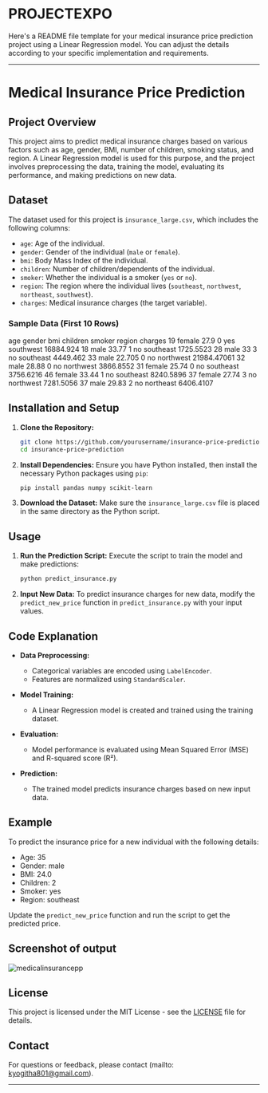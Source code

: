 # PROJECTEXPO
Here's a README file template for your medical insurance price prediction project using a Linear Regression model. You can adjust the details according to your specific implementation and requirements.

---

# Medical Insurance Price Prediction

## Project Overview

This project aims to predict medical insurance charges based on various factors such as age, gender, BMI, number of children, smoking status, and region. A Linear Regression model is used for this purpose, and the project involves preprocessing the data, training the model, evaluating its performance, and making predictions on new data.

## Dataset

The dataset used for this project is `insurance_large.csv`, which includes the following columns:
- `age`: Age of the individual.
- `gender`: Gender of the individual (`male` or `female`).
- `bmi`: Body Mass Index of the individual.
- `children`: Number of children/dependents of the individual.
- `smoker`: Whether the individual is a smoker (`yes` or `no`).
- `region`: The region where the individual lives (`southeast`, `northwest`, `northeast`, `southwest`).
- `charges`: Medical insurance charges (the target variable).

### Sample Data (First 10 Rows)

age	gender	bmi	children	smoker	region	charges
19	female	27.9	0	yes	southwest	16884.924
18	male	33.77	1	no	southeast	1725.5523
28	male	33	3	no	southeast	4449.462
33	male	22.705	0	no	northwest	21984.47061
32	male	28.88	0	no	northwest	3866.8552
31	female	25.74	0	no	southeast	3756.6216
46	female	33.44	1	no	southeast	8240.5896
37	female	27.74	3	no	northwest	7281.5056
37	male	29.83	2	no	northeast	6406.4107


## Installation and Setup

1. **Clone the Repository:**
   ```bash
   git clone https://github.com/yourusername/insurance-price-prediction.git
   cd insurance-price-prediction
   ```

2. **Install Dependencies:**
   Ensure you have Python installed, then install the necessary Python packages using `pip`:
   ```bash
   pip install pandas numpy scikit-learn
   ```

3. **Download the Dataset:**
   Make sure the `insurance_large.csv` file is placed in the same directory as the Python script.

## Usage

1. **Run the Prediction Script:**
   Execute the script to train the model and make predictions:
   ```bash
   python predict_insurance.py
   ```

2. **Input New Data:**
   To predict insurance charges for new data, modify the `predict_new_price` function in `predict_insurance.py` with your input values.

## Code Explanation

- **Data Preprocessing:**
  - Categorical variables are encoded using `LabelEncoder`.
  - Features are normalized using `StandardScaler`.

- **Model Training:**
  - A Linear Regression model is created and trained using the training dataset.

- **Evaluation:**
  - Model performance is evaluated using Mean Squared Error (MSE) and R-squared score (R²).

- **Prediction:**
  - The trained model predicts insurance charges based on new input data.

## Example

To predict the insurance price for a new individual with the following details:
- Age: 35
- Gender: male
- BMI: 24.0
- Children: 2
- Smoker: yes
- Region: southeast

Update the `predict_new_price` function and run the script to get the predicted price.
## Screenshot of output 


![medicalinsurancepp](https://github.com/user-attachments/assets/cda2efe5-6493-4b3e-9733-5c442e925e59)


## License

This project is licensed under the MIT License - see the [LICENSE](LICENSE) file for details.

## Contact

For questions or feedback, please contact (mailto:  kyogitha801@gmail.com).

---


